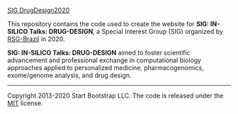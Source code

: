 [SIG DrugDesign2020](https://sig-drugdesign2020.github.io/)  

This repository contains the code used to create the website for **SIG: IN-SILICO Talks: DRUG-DESIGN**, a Special Interest Group (SIG) organized by [RSG-Brazil](https://sites.google.com/view/rsg-brazil) in 2020.  

**SIG: IN-SILICO Talks: DRUG-DESIGN** aimed to foster scientific advancement and professional exchange in computational biology approaches applied to personalized medicine, pharmacogenomics, exome/genome analysis, and drug design.  

---

Copyright 2013-2020 Start Bootstrap LLC. The code is released under the [MIT](https://github.com/StartBootstrap/startbootstrap-business-casual/blob/gh-pages/LICENSE) license.
